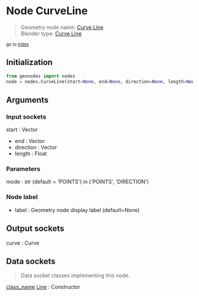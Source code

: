 
# Node CurveLine

> Geometry node name: [Curve Line](https://docs.blender.org/manual/en/latest/modeling/geometry_nodes/material/curve_line.html)<br>
  Blender type: [Curve Line](https://docs.blender.org/api/current/bpy.types.GeometryNodeCurvePrimitiveLine.html)
  
<sub>go to [index](/docs/index.md)</sub>

## Initialization

```python
from geonodes import nodes
node = nodes.CurveLine(start=None, end=None, direction=None, length=None, mode='POINTS', label=None)
```



## Arguments


### Input sockets

start : Vector
- end : Vector
- direction : Vector
- length : Float

### Parameters

mode : str (default = 'POINTS') in ('POINTS', 'DIRECTION')

### Node label

- label : Geometry node display label (default=None)

## Output sockets

curve : Curve

## Data sockets

> Data socket classes implementing this node.
  
[class_name](/docs/sockets/Curve.md) [Line](/docs/sockets/Curve.md#line) : Constructor

